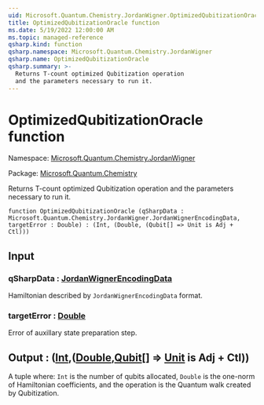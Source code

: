 ```yaml
---
uid: Microsoft.Quantum.Chemistry.JordanWigner.OptimizedQubitizationOracle
title: OptimizedQubitizationOracle function
ms.date: 5/19/2022 12:00:00 AM
ms.topic: managed-reference
qsharp.kind: function
qsharp.namespace: Microsoft.Quantum.Chemistry.JordanWigner
qsharp.name: OptimizedQubitizationOracle
qsharp.summary: >-
  Returns T-count optimized Qubitization operation
  and the parameters necessary to run it.
---
```


# OptimizedQubitizationOracle function

Namespace: [Microsoft.Quantum.Chemistry.JordanWigner](xref:Microsoft.Quantum.Chemistry.JordanWigner)

Package: [Microsoft.Quantum.Chemistry](https://nuget.org/packages/Microsoft.Quantum.Chemistry)


Returns T-count optimized Qubitization operationand the parameters necessary to run it.

```qsharp
function OptimizedQubitizationOracle (qSharpData : Microsoft.Quantum.Chemistry.JordanWigner.JordanWignerEncodingData, targetError : Double) : (Int, (Double, (Qubit[] => Unit is Adj + Ctl)))
```


## Input

### qSharpData : [JordanWignerEncodingData](xref:Microsoft.Quantum.Chemistry.JordanWigner.JordanWignerEncodingData)

Hamiltonian described by `JordanWignerEncodingData` format.


### targetError : [Double](xref:microsoft.quantum.qsharp.valueliterals#double-literals)

Error of auxillary state preparation step.



## Output : ([Int](xref:microsoft.quantum.qsharp.valueliterals#int-literals),([Double](xref:microsoft.quantum.qsharp.valueliterals#double-literals),[Qubit](xref:microsoft.quantum.qsharp.valueliterals#qubit-literals)[] => [Unit](xref:microsoft.quantum.qsharp.valueliterals#unit-literal)  is Adj + Ctl))

A tuple where: `Int` is the number of qubits allocated,`Double` is the one-norm of Hamiltonian coefficients, and the operationis the Quantum walk created by Qubitization.